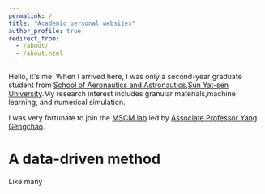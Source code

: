 ```yaml
---
permalink: /
title: "Academic personal websites"
author_profile: true
redirect_from: 
  - /about/
  - /about.html
---
```


Hello, it's me. When I arrived here, I was only a second-year graduate student from [School of Aeronautics and Astronautics](https://saa.sysu.edu.cn/),[Sun Yat-sen University](https://www.sysu.edu.cn/).My research interest includes granular materials,machine learning, and numerical simulation.

I was very fortunate to join the [MSCM lab](https://mscm.gitlab.io) led by [Associate Professor Yang Gengchao](https://saa.sysu.edu.cn/teacher/450).

A data-driven method
======
Like many
